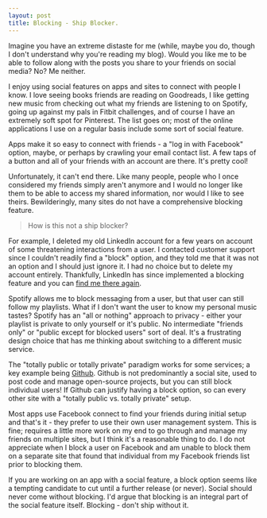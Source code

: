 ```yaml
---
layout: post
title: Blocking - Ship Blocker. 
---
```

Imagine you have an extreme distaste for me (while, maybe you do, though I don't understand why you're reading my blog). Would you like me to be able to follow along with the posts you share to your friends on social media? No? Me neither. 

I enjoy using social features on apps and sites to connect with people I know. I love seeing books friends are reading on Goodreads, I like getting new music from checking out what my friends are listening to on Spotify, going up against my pals in Fitbit challenges, and of course I have an extremely soft spot for Pinterest. The list goes on; most of the online applications I use on a regular basis include some sort of social feature.

Apps make it so easy to connect with friends - a "log in with Facebook" option, maybe, or perhaps by crawling your email contact list. A few taps of a button and all of your friends with an account are there. It's pretty cool!

Unfortunately, it can't end there. Like many people, people who I once considered my friends simply aren't anymore and I would no longer like them to be able to access my shared information, nor would I like to see theirs. 
Bewilderingly, many sites do not have a comprehensive blocking feature. 

>How is this not a ship blocker?

For example, I deleted my old LinkedIn account for a few years on account of some threatening interactions from a user. I contacted customer support since I couldn't readily find a "block" option, and they told me that it was not an option and I should just ignore it. I had no choice but to delete my account entirely. Thankfully, LinkedIn has since implemented a blocking feature and you can <a href="https://www.linkedin.com/pub/michelle-bergeron/bb/89b/99b">find me there again</a>.

Spotify allows me to block messaging from a user, but that user can still follow my playlists. What if I don't want the user to know my personal music tastes? Spotify has an "all or nothing" approach to privacy - either your playlist is private to only yourself or it's public. No intermediate "friends only" or "public except for blocked users" sort of deal. It's a frustrating design choice that has me thinking about switching to a different music service. 

The "totally public or totally private" paradigm works for some services; a key example being <a href="https://github.com/mrb113">Github</a>. Github is not predominantly a social site, used to post code and manage open-source projects, but you can still block individual users! If Github can justify having a block option, so can every other site with a "totally public vs. totally private" setup. 

Most apps use Facebook connect to find your friends during initial setup and that's it - they prefer to use their own user management system. This is fine; requires a little more work on my end to go through and manage my friends on multiple sites, but I think it's a reasonable thing to do. I do not appreciate when I block a user on Facebook and am unable to block them on a separate site that found that individual from my Facebook friends list prior to blocking them. 

If you are working on an app with a social feature, a block option seems like a tempting candidate to cut until a further release (or never). 
Social should never come without blocking. I'd argue that blocking is an integral part of the social feature itself. Blocking - don't ship without it.
